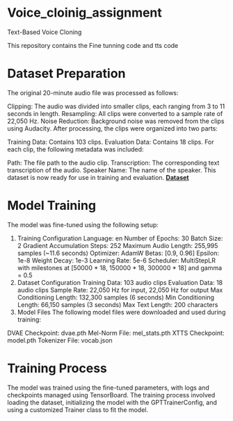 # Voice_cloinig_assignment
 Text-Based Voice Cloning

This repository contains the Fine tunning code and tts code

# Dataset Preparation
The original 20-minute audio file was processed as follows:

Clipping: The audio was divided into smaller clips, each ranging from 3 to 11 seconds in length.
Resampling: All clips were converted to a sample rate of 22,050 Hz.
Noise Reduction: Background noise was removed from the clips using Audacity.
After processing, the clips were organized into two parts:

Training Data: Contains 103 clips.
Evaluation Data: Contains 18 clips.
For each clip, the following metadata was included:

Path: The file path to the audio clip.
Transcription: The corresponding text transcription of the audio.
Speaker Name: The name of the speaker.
This dataset is now ready for use in training and evaluation. 
[**Dataset**](https://drive.google.com/drive/folders/1P_RGV_PgIu3esyAUdIudGK1UGe_NRvok?usp=sharing)

# Model Training
The model was fine-tuned using the following setup:

1. Training Configuration
Language: en
Number of Epochs: 30
Batch Size: 2
Gradient Accumulation Steps: 252
Maximum Audio Length: 255,995 samples (~11.6 seconds)
Optimizer: AdamW
Betas: [0.9, 0.96]
Epsilon: 1e-8
Weight Decay: 1e-3
Learning Rate: 5e-6
Scheduler: MultiStepLR with milestones at [50000 * 18, 150000 * 18, 300000 * 18] and gamma = 0.5
2. Dataset Configuration
Training Data: 103 audio clips
Evaluation Data: 18 audio clips
Sample Rate: 22,050 Hz for input, 22,050 Hz for output
Max Conditioning Length: 132,300 samples (6 seconds)
Min Conditioning Length: 66,150 samples (3 seconds)
Max Text Length: 200 characters
3. Model Files
The following model files were downloaded and used during training:

DVAE Checkpoint: dvae.pth
Mel-Norm File: mel_stats.pth
XTTS Checkpoint: model.pth
Tokenizer File: vocab.json

# Training Process
The model was trained using the fine-tuned parameters, with logs and checkpoints managed using TensorBoard. The training process involved loading the dataset, initializing the model with the GPTTrainerConfig, and using a customized Trainer class to fit the model.

